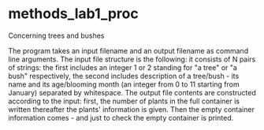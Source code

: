 # methods_lab1_proc
Concerning trees and bushes

The program takes an input filename and an output filename as command line arguments.
The input file structure is the following: it consists of N pairs of strings: the first includes an integer 1 or 2 standing for "a tree" or "a bush" respectively, the second includes description of a tree/bush - its name and its age/blooming month (an integer from 0 to 11 starting from January) separated by whitespace.
The output file contents are constructed according to the input: first, the number of plants in the full container is written thereafter the plants' information is given. Then the empty container information comes - and just to check the empty container is printed.
